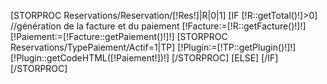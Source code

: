 [STORPROC Reservations/Reservation/[!Res!]|R|0|1]
    [IF [!R::getTotal()!]>0]
        //génération de la facture et du paiement
        [!Facture:=[!R::getFacture()!]!]
        [!Paiement:=[!Facture::getPaiement()!]!]
        [STORPROC Reservations/TypePaiement/Actif=1|TP]
            [!Plugin:=[!TP::getPlugin()!]!]
            [!Plugin::getCodeHTML([!Paiement!])!]
        [/STORPROC]
    [ELSE]
    [/IF]
[/STORPROC]